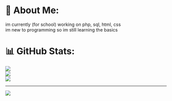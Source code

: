 # 💫 About Me:
im currently (for school) working on php, sql, html, css <br>im new to programming so im still learning the basics

# 📊 GitHub Stats:
![](https://github-readme-stats.vercel.app/api?username=mr-vaatdoek&theme=dark&hide_border=false&include_all_commits=false&count_private=false)<br/>
![](https://nirzak-streak-stats.vercel.app/?user=mr-vaatdoek&theme=dark&hide_border=false)<br/>
![](https://github-readme-stats.vercel.app/api/top-langs/?username=mr-vaatdoek&theme=dark&hide_border=false&include_all_commits=false&count_private=false&layout=compact)

---
[![](https://visitcount.itsvg.in/api?id=mr-vaatdoek&icon=0&color=0)](https://visitcount.itsvg.in)

<!-- Proudly created with GPRM ( https://gprm.itsvg.in ) -->
